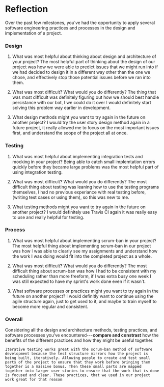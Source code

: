 # Reflection

Over the past few milestones, you've had the opportunity to apply several software engineering practices and processes in the design and implementation of a project.

### Design

1. What was most helpful about thinking about design and architecture of your project?
    The most helpful part of thinking about the design of our project was how we were able to predict issues that we might run into if we had decided to design it in a different way other than the one we chose, and effectively stop those potential issues before we ran into them.  

2. What was most difficult? What would you do differently?
    The thing that was most difficult was definitely figuring out how we should best handle persistance with our bot, I we could do it over I would definitely start solving this problem way earlier in development.  

3. What design methods might you want to try again in the future on another project?
    I would try the user story design method again in a future project, it really allowed me to focus on the most important issues first, and understand the scope of the project all at once.  

### Testing

1. What was most helpful about implementing integration tests and mocking in your project?
    Being able to catch small implemtation errors quickly before they became large problems was the most helpful part of using integration testing.  

2. What was most difficult? What would you do differently?
    The most difficult thing about testing was leaning how to use the testing programs themselves, I had no previous experiance with real testing before, (writing test cases or using them), so this was new to me.  

3. What testing methods might you want to try again in the future on another project?
    I would definitely use Travis CI again it was really easy to use and really helpful for testing.  

### Process

1. What was most helpful about implementing scrum-ban in your project?
    The most helpful thing about implementing scrum-ban in our project was how I was able to clearly see my assignments and understand how the work I was doing would fit into the completed project as a whole.  

2. What was most difficult? What would you do differently?
    The most difficult thing about scrum-ban was how I had to be consistent with my scheduling rather than more freeform, if I was extra busy one week I was still expected to have my sprint's work done even if it wasn't.  

3. What software processes or practices might you want to try again in the future on another project?
    I would definitly want to continue using the agile structure again, just to get used to it, and maybe to train myself to become more regular and consistent.  

### Overall

Considering all the design and architecture methods, testing practices, and software processes you've encountered---**compare and constrast** how the benefits of the different practices and how they might be useful together.

    Iterative testing works great with the scrum-ban method of software development because the test structure mirrors how the project is being built, iteratively. Allowing people to create and test small parts of the project to ensure that they work before bringing them together is a massive bonus. Then these small parts are mapped together into larger user stories to ensure that the work that is done is focused and clear. These practices, that we used in our project work great for that reason
